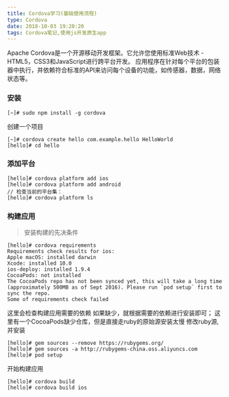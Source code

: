 ```yaml
---
title: Cordova学习(基础使用流程)
type: Cordova
date: 2018-10-03 19:20:20
tags: Cordova笔记,使用js开发原生app
---
```

Apache Cordova是一个开源移动开发框架。它允许您使用标准Web技术 - HTML5，CSS3和JavaScript进行跨平台开发。
应用程序在针对每个平台的包装器中执行，并依赖符合标准的API来访问每个设备的功能，如传感器，数据，网络状态等。

### 安装
```language-bash
[~]# sudo npm install -g cordova
```
创建一个项目
```language-bash
[~]# cordova create hello com.example.hello HelloWorld
[hello]# cd hello
```

### 添加平台
```language-bash
[hello]# cordova platform add ios
[hello]# cordova platform add android
// 检查当前的平台集：
[hello]# cordova platform ls
```

### 构建应用

> 安装构建的先决条件
```language-bash
[hello]# cordova requirements
Requirements check results for ios:
Apple macOS: installed darwin
Xcode: installed 10.0
ios-deploy: installed 1.9.4
CocoaPods: not installed 
The CocoaPods repo has not been synced yet, this will take a long time (approximately 500MB as of Sept 2016). Please run `pod setup` first to sync the repo.
Some of requirements check failed
```
这里会检查构建应用需要的依赖
如果缺少，就根据需要的依赖进行安装即可；
这里有一个CocoaPods缺少仓库，但是直接走ruby的原始源安装太慢
修改ruby源,并安装
```language-bash
[hello]# gem sources --remove https://rubygems.org/
[hello]# gem sources -a http://rubygems-china.oss.aliyuncs.com
[hello]# pod setup
```

开始构建应用
```language-bash
[hello]# cordova build
[hello]# cordova build ios
```







